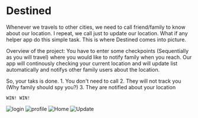 # Destined
Whenever we travels to other cities, we need to call friend/family to know about our location. I repeat, we call just to update our location. What if any helper app do this 
simple task.
This is where Destined comes into picture.

Overview of the project: 
  You have to enter some checkpoints (Sequentially as you will travel) where you would like to notify family when you reach.
  Our app will continously checking your current location
  and will update list automatically and notifys other family users about the location.
  
  So, your taks is done.
    1. You don't need to call
    2. They will not track you (Why family should spy you?)
    3. They are notified about your location
    
    WIN! WIN!
    
![login](https://user-images.githubusercontent.com/73628244/117954384-971f1500-b334-11eb-85bc-aece59954e96.png)
![profile](https://user-images.githubusercontent.com/73628244/117954373-95555180-b334-11eb-8b14-2f3452c6e6ff.png)
![Home](https://user-images.githubusercontent.com/73628244/117954364-938b8e00-b334-11eb-8543-c041ead53210.png)
![Update](https://user-images.githubusercontent.com/73628244/117954351-8f5f7080-b334-11eb-9098-961a9695ed88.png)



  
